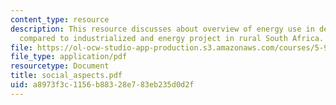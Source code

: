 ```yaml
---
content_type: resource
description: This resource discusses about overview of energy use in developing countries
  compared to industrialized and energy project in rural South Africa.
file: https://ol-ocw-studio-app-production.s3.amazonaws.com/courses/5-92-energy-environment-and-society-spring-2007/a8973f3c1156b88328e783eb235d0d2f_social_aspects.pdf
file_type: application/pdf
resourcetype: Document
title: social_aspects.pdf
uid: a8973f3c-1156-b883-28e7-83eb235d0d2f
---
```

